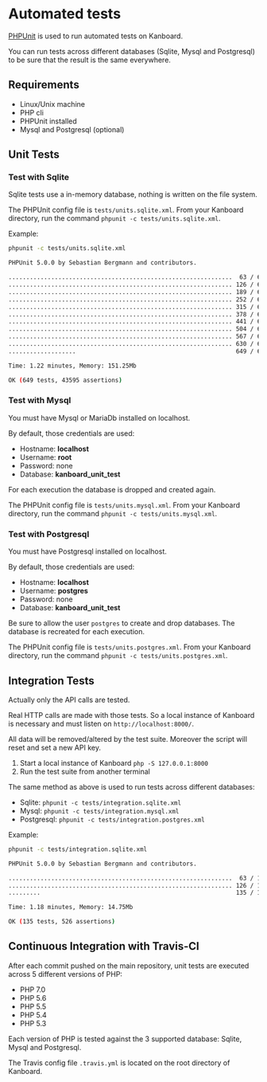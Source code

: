 Automated tests
===============

[PHPUnit](https://phpunit.de/) is used to run automated tests on Kanboard.

You can run tests across different databases (Sqlite, Mysql and Postgresql) to be sure that the result is the same everywhere.

Requirements
------------

- Linux/Unix machine
- PHP cli
- PHPUnit installed
- Mysql and Postgresql (optional)

Unit Tests
----------

### Test with Sqlite

Sqlite tests use a in-memory database, nothing is written on the file system.

The PHPUnit config file is `tests/units.sqlite.xml`.
From your Kanboard directory, run the command `phpunit -c tests/units.sqlite.xml`.

Example:

```bash
phpunit -c tests/units.sqlite.xml

PHPUnit 5.0.0 by Sebastian Bergmann and contributors.

...............................................................  63 / 649 (  9%)
............................................................... 126 / 649 ( 19%)
............................................................... 189 / 649 ( 29%)
............................................................... 252 / 649 ( 38%)
............................................................... 315 / 649 ( 48%)
............................................................... 378 / 649 ( 58%)
............................................................... 441 / 649 ( 67%)
............................................................... 504 / 649 ( 77%)
............................................................... 567 / 649 ( 87%)
............................................................... 630 / 649 ( 97%)
...................                                             649 / 649 (100%)

Time: 1.22 minutes, Memory: 151.25Mb

OK (649 tests, 43595 assertions)
```

### Test with Mysql

You must have Mysql or MariaDb installed on localhost.

By default, those credentials are used:

- Hostname: **localhost**
- Username: **root**
- Password: none
- Database: **kanboard_unit_test**

For each execution the database is dropped and created again.

The PHPUnit config file is `tests/units.mysql.xml`.
From your Kanboard directory, run the command `phpunit -c tests/units.mysql.xml`.

### Test with Postgresql

You must have Postgresql installed on localhost.

By default, those credentials are used:

- Hostname: **localhost**
- Username: **postgres**
- Password: none
- Database: **kanboard_unit_test**

Be sure to allow the user `postgres` to create and drop databases.
The database is recreated for each execution.

The PHPUnit config file is `tests/units.postgres.xml`.
From your Kanboard directory, run the command `phpunit -c tests/units.postgres.xml`.

Integration Tests
-----------------

Actually only the API calls are tested.

Real HTTP calls are made with those tests.
So a local instance of Kanboard is necessary and must listen on `http://localhost:8000/`.

All data will be removed/altered by the test suite.
Moreover the script will reset and set a new API key.

1. Start a local instance of Kanboard `php -S 127.0.0.1:8000`
2. Run the test suite from another terminal

The same method as above is used to run tests across different databases:

- Sqlite: `phpunit -c tests/integration.sqlite.xml`
- Mysql: `phpunit -c tests/integration.mysql.xml`
- Postgresql: `phpunit -c tests/integration.postgres.xml`

Example:

```bash
phpunit -c tests/integration.sqlite.xml

PHPUnit 5.0.0 by Sebastian Bergmann and contributors.

...............................................................  63 / 135 ( 46%)
............................................................... 126 / 135 ( 93%)
.........                                                       135 / 135 (100%)

Time: 1.18 minutes, Memory: 14.75Mb

OK (135 tests, 526 assertions)
```

Continuous Integration with Travis-CI
-------------------------------------

After each commit pushed on the main repository, unit tests are executed across 5 different versions of PHP:

- PHP 7.0
- PHP 5.6
- PHP 5.5
- PHP 5.4
- PHP 5.3

Each version of PHP is tested against the 3 supported database: Sqlite, Mysql and Postgresql.

The Travis config file `.travis.yml` is located on the root directory of Kanboard.
